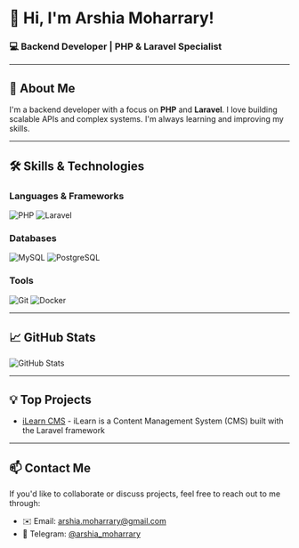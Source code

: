 # 👋 Hi, I'm Arshia Moharrary!  
### 💻 Backend Developer | PHP & Laravel Specialist  

---

## 🚀 About Me  
I'm a backend developer with a focus on **PHP** and **Laravel**. I love building scalable APIs and complex systems. I'm always learning and improving my skills. 

---

## 🛠 Skills & Technologies  

### Languages & Frameworks  
![PHP](https://img.shields.io/badge/PHP-777BB4?style=for-the-badge&logo=php&logoColor=white)
![Laravel](https://img.shields.io/badge/Laravel-FF2D20?style=for-the-badge&logo=laravel&logoColor=white)

### Databases  
![MySQL](https://img.shields.io/badge/MySQL-4479A1?style=for-the-badge&logo=mysql&logoColor=white)
![PostgreSQL](https://img.shields.io/badge/PostgreSQL-4169E1?style=for-the-badge&logo=postgresql&logoColor=white)

### Tools  
![Git](https://img.shields.io/badge/Git-F05032?style=for-the-badge&logo=git&logoColor=white)
![Docker](https://img.shields.io/badge/Docker-2496ED?style=for-the-badge&logo=docker&logoColor=white)

---

## 📈 GitHub Stats  
![GitHub Stats](https://github-readme-stats.vercel.app/api?username=Arshia-Moharrary&show_icons=true&theme=radical)

---

## 💡 Top Projects  
- [iLearn CMS](https://github.com/Arshia-Moharrary/iLearn-CMS) - iLearn is a Content Management System (CMS) built with the Laravel framework

---

## 📫 Contact Me  
If you'd like to collaborate or discuss projects, feel free to reach out to me through:  
- ✉️ Email: arshia.moharrary@gmail.com 
- 🔵 Telegram: [@arshia_moharrary](https://t.me/arshia_moharrary)
